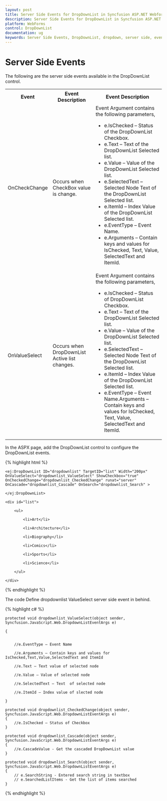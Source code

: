 ```yaml
---
layout: post
title: Server Side Events for DropDownList in Syncfusion ASP.NET Webforms
description: Server Side Events for DropDownList in Syncfusion ASP.NET Webforms
platform: WebForms
control: DropDownList
documentation: ug
keywords: Server Side Events, DropDownList, dropdown, server side, events
---
```


# Server Side Events

The following are the server side events available in the DropDownList control.

<table>
<tr><th>
Event</th><th>
Event Description</th><th>
Event Description</th></tr>
<tr>
<td>
OnCheckChange</td><td>
Occurs when CheckBox value is change.</td><td>
Event Argument contains the following parameters,
<ul>
<li>e.IsChecked – Status of the DropDownList Checkbox.</li>
<li>e.Text – Text of the DropDownList Selected list.</li>
<li>e.Value – Value of the DropDownList Selected list.</li>
<li>e.SelectedText – Selected Node Text of the DropDownList Selected list.</li>
<li>e.ItemId – Index Value of the DropDownList Selected list.</li>
<li>e.EventType – Event Name.</li>
<li>e.Arguments – Contain keys and values for IsChecked, Text, Value, SelectedText and ItemId.</li>
</ul>
</td></tr>
<tr>
<td>
OnValueSelect</td><td>
Occurs when DropDownList Active list changes.</td><td>
Event Argument contains the following parameters, 
<ul>
<li>e.IsChecked – Status of DropDownList Checkbox.</li>
<li>e.Text – Text of the DropDownList Selected list.</li>
<li>e.Value – Value of the DropDownList Selected list.</li>
<li>e.SelectedText – Selected Node Text of the DropDownList Selected list.</li>
<li>e.ItemId – Index Value of the DropDownList Selected list.</li>
<li>e.EventType – Event Name.Arguments – Contain keys and values for IsChecked, Text, Value, SelectedText and ItemId.</li>
</ul></td></tr>
</table>

In the ASPX page, add the DropDownList control to configure the DropDownList events.

{% highlight html %}

    <ej:DropDownList ID="dropdownlist" TargetID="list" Width="200px" OnValueSelect="dropdownlist_ValueSelect" ShowCheckbox="true" OnCheckedChange="dropdownlist_CheckedChange" runat="server" OnCascade="dropdownlist_Cascade" OnSearch="dropdownlist_Search" >

    </ej:DropDownList>

    <div id="list">

        <ul>

            <li>Art</li>

            <li>Architecture</li>

            <li>Biography</li>

            <li>Comics</li>

            <li>Sports</li>

            <li>Science</li>

        </ul>

    </div>

{% endhighlight %}

The code Define dropdownlist ValueSelect server side event in behind.

{% highlight c# %}

    protected void dropdownlist_ValueSelect(object sender, Syncfusion.JavaScript.Web.DropdownListEventArgs e)

    {


        //e.EventType – Event Name

        //e.Arguments – Contain keys and values for IsChecked,Text,Value,SelectedText and ItemId

        //e.Text – Text value of selected node

        //e.Value – Value of selected node

        //e.SelectedText – Text  of selected node

        //e.ItemId – Index value of slected node

    }
	
	protected void dropdownlist_CheckedChange(object sender, Syncfusion.JavaScript.Web.DropdownListEventArgs e)
	{
	    //e.IsChecked – Status of Checkbox
	}

	protected void dropdownlist_Cascade(object sender, Syncfusion.JavaScript.Web.DropdownListEventArgs e)
	{
        //e.CascadeValue - Get the cascaded DropDownList value
	}

	protected void dropdownlist_Search(object sender, Syncfusion.JavaScript.Web.DropdownListEventArgs e)
	{
        // e.SearchString - Entered search string in textbox
        // e.SearchedListItems - Get the list of items searched
	}


{% endhighlight %}